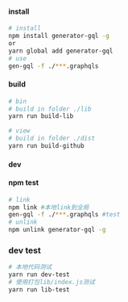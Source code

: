 #### install
```bash
# install
npm install generator-gql -g 
or
yarn global add generator-gql
# use
gen-gql -f ./***.graphqls
```


#### build

```bash
# bin
# build in folder ./lib
yarn run build-lib

# view
# build in folder ./dist
yarn run build-github
```
#### dev 
#### npm test
```bash
# link
npm link #本地link到全局 
gen-gql -f ./***.graphqls #test
# unlink
npm unlink generator-gql -g
```
### dev test
```bash
# 本地代码测试
yarn run dev-test
# 使用打包lib/index.js测试
yarn run lib-test

```